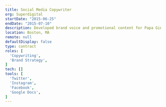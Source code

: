 ```yaml
---
title: Social Media Copywriter
org: Superdigital
startDate: "2015-06-25"
endDate: "2015-07-10"
description: Developed brand voice and promotional content for Papa Gino’s, Inc. and subsidiary D’Angelo Sandwich Shops.
location: Boston, MA
remote: null
defaultDisplay: false
type: contract
roles: [
  'Copywriting',
  'Brand Strategy',
]
tech: []
tools: [
  'Twitter',
  'Instagram',
  'Facebook',
  'Google Docs',
]
---
```

